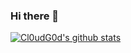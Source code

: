 ### Hi there 👋
[![Cl0udG0d's github stats](https://github-readme-stats.vercel.app/api?username=xiaozisong)](https://github.com/anuraghazra/github-readme-stats)


<!--
**xiaozisong/xiaozisong** is a ✨ _special_ ✨ repository because its `README.md` (this file) appears on your GitHub profile.

Here are some ideas to get you started:

- 🔭 I’m currently working on ...
- 🌱 I’m currently learning ...
- 👯 I’m looking to collaborate on ...
- 🤔 I’m looking for help with ...
- 💬 Ask me about ...
- 📫 How to reach me: ...
- 😄 Pronouns: ...
- ⚡ Fun fact: ...
-->

